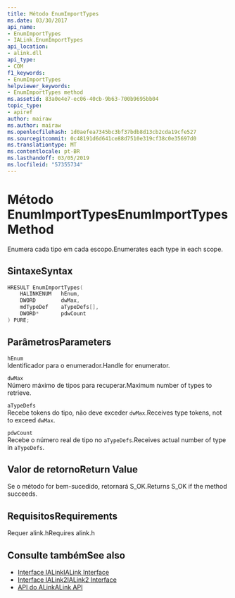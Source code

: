 ```yaml
---
title: Método EnumImportTypes
ms.date: 03/30/2017
api_name:
- EnumImportTypes
- IALink.EnumImportTypes
api_location:
- alink.dll
api_type:
- COM
f1_keywords:
- EnumImportTypes
helpviewer_keywords:
- EnumImportTypes method
ms.assetid: 83a0e4e7-ec06-40cb-9b63-700b9695bb04
topic_type:
- apiref
author: mairaw
ms.author: mairaw
ms.openlocfilehash: 1d0aefea7345bc3bf37bdb8d13cb2cda19cfe527
ms.sourcegitcommit: 0c48191d6d641ce88d7510e319cf38c0e35697d0
ms.translationtype: MT
ms.contentlocale: pt-BR
ms.lasthandoff: 03/05/2019
ms.locfileid: "57355734"
---
```

# <a name="enumimporttypes-method"></a><span data-ttu-id="d3a7d-102">Método EnumImportTypes</span><span class="sxs-lookup"><span data-stu-id="d3a7d-102">EnumImportTypes Method</span></span>

<span data-ttu-id="d3a7d-103">Enumera cada tipo em cada escopo.</span><span class="sxs-lookup"><span data-stu-id="d3a7d-103">Enumerates each type in each scope.</span></span>

## <a name="syntax"></a><span data-ttu-id="d3a7d-104">Sintaxe</span><span class="sxs-lookup"><span data-stu-id="d3a7d-104">Syntax</span></span>

```cpp
HRESULT EnumImportTypes(
    HALINKENUM   hEnum,
    DWORD        dwMax,
    mdTypeDef    aTypeDefs[],
    DWORD*       pdwCount
) PURE;
```

## <a name="parameters"></a><span data-ttu-id="d3a7d-105">Parâmetros</span><span class="sxs-lookup"><span data-stu-id="d3a7d-105">Parameters</span></span>

`hEnum`\
<span data-ttu-id="d3a7d-106">Identificador para o enumerador.</span><span class="sxs-lookup"><span data-stu-id="d3a7d-106">Handle for enumerator.</span></span>

`dwMax`\
<span data-ttu-id="d3a7d-107">Número máximo de tipos para recuperar.</span><span class="sxs-lookup"><span data-stu-id="d3a7d-107">Maximum number of types to retrieve.</span></span>

`aTypeDefs`\
<span data-ttu-id="d3a7d-108">Recebe tokens do tipo, não deve exceder `dwMax`.</span><span class="sxs-lookup"><span data-stu-id="d3a7d-108">Receives type tokens, not to exceed `dwMax`.</span></span>

`pdwCount`\
<span data-ttu-id="d3a7d-109">Recebe o número real de tipo no `aTypeDefs`.</span><span class="sxs-lookup"><span data-stu-id="d3a7d-109">Receives actual number of type in `aTypeDefs`.</span></span>

## <a name="return-value"></a><span data-ttu-id="d3a7d-110">Valor de retorno</span><span class="sxs-lookup"><span data-stu-id="d3a7d-110">Return Value</span></span>

<span data-ttu-id="d3a7d-111">Se o método for bem-sucedido, retornará S_OK.</span><span class="sxs-lookup"><span data-stu-id="d3a7d-111">Returns S_OK if the method succeeds.</span></span>

## <a name="requirements"></a><span data-ttu-id="d3a7d-112">Requisitos</span><span class="sxs-lookup"><span data-stu-id="d3a7d-112">Requirements</span></span>

<span data-ttu-id="d3a7d-113">Requer alink.h</span><span class="sxs-lookup"><span data-stu-id="d3a7d-113">Requires alink.h</span></span>

## <a name="see-also"></a><span data-ttu-id="d3a7d-114">Consulte também</span><span class="sxs-lookup"><span data-stu-id="d3a7d-114">See also</span></span>

- [<span data-ttu-id="d3a7d-115">Interface IALink</span><span class="sxs-lookup"><span data-stu-id="d3a7d-115">IALink Interface</span></span>](ialink-interface.md)
- [<span data-ttu-id="d3a7d-116">Interface IALink2</span><span class="sxs-lookup"><span data-stu-id="d3a7d-116">IALink2 Interface</span></span>](ialink2-interface.md)
- [<span data-ttu-id="d3a7d-117">API do ALink</span><span class="sxs-lookup"><span data-stu-id="d3a7d-117">ALink API</span></span>](index.md)